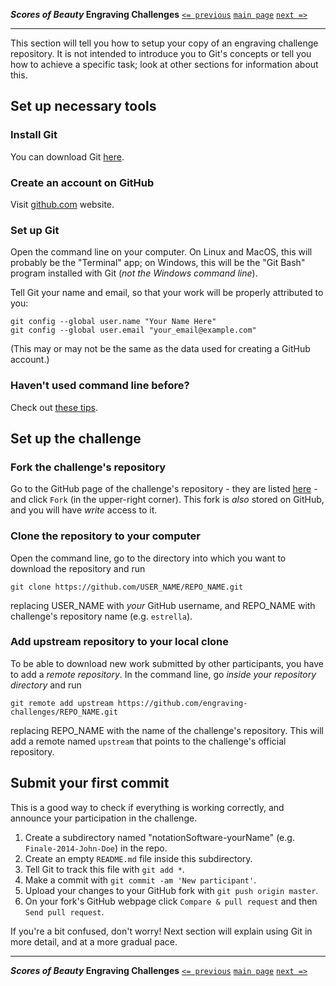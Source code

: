**_Scores of Beauty_ Engraving Challenges**
[`<= previous`](2-version-control-intro.md)
[`main page`](README.md)
[`next =>`](4-learning-git.md)

-------------------------------------------

This section will tell you how to setup your copy of an engraving challenge repository.  It is not intended to introduce you to Git's concepts or tell you how to achieve a specific task; look at other sections for information about this.


Set up necessary tools
----------------------

### Install Git

You can download Git [here](http://git-scm.com/downloads).


### Create an account on GitHub

Visit [github.com](http://github.com) website.


### Set up Git

Open the command line on your computer.  On Linux and MacOS, this will
probably be the "Terminal" app; on Windows, this will be the "Git Bash"
program installed with Git (_not the Windows command line_).

Tell Git your name and email, so that your work will be properly
attributed to you:

    git config --global user.name "Your Name Here"
    git config --global user.email "your_email@example.com"

(This may or may not be the same as the data used for creating a GitHub account.)

### Haven't used command line before?

Check out [these tips](using-command-line.md).



Set up the challenge
--------------------

### Fork the challenge's repository

Go to the GitHub page of the challenge's repository - they are listed [here](http://github.com/engraving-challenges) - and click `Fork` (in the upper-right corner).  This fork is *also* stored on GitHub, and you will have *write* access to it.


### Clone the repository to your computer

Open the command line, go to the directory into which you want to download the repository and run

    git clone https://github.com/USER_NAME/REPO_NAME.git

replacing USER_NAME with _your_ GitHub username, and REPO_NAME with challenge's repository name (e.g. `estrella`).


### Add upstream repository to your local clone

To be able to download new work submitted by other participants,
you have to add a _remote repository_.  In the command line, go
*inside your repository directory* and run

    git remote add upstream https://github.com/engraving-challenges/REPO_NAME.git

replacing REPO_NAME with the name of the challenge's repository.  This will add a remote named `upstream` that points to the challenge's official repository.



Submit your first commit
------------------------

This is a good way to check if everything is working correctly, and announce your participation in the challenge.

1. Create a subdirectory named "notationSoftware-yourName" (e.g. `Finale-2014-John-Doe`) in the repo.
2. Create an empty `README.md` file inside this subdirectory.
3. Tell Git to track this file with `git add *`.
4. Make a commit with `git commit -am 'New participant'`.
5. Upload your changes to your GitHub fork with `git push origin master`.
6. On your fork's GitHub webpage click `Compare & pull request` and then `Send pull request`.

If you're a bit confused, don't worry!  Next section will explain using Git in more detail, and at a more gradual pace.


-------------------------------------------
**_Scores of Beauty_ Engraving Challenges**
[`<= previous`](2-version-control-intro.md)
[`main page`](README.md)
[`next =>`](4-learning-git.md)
